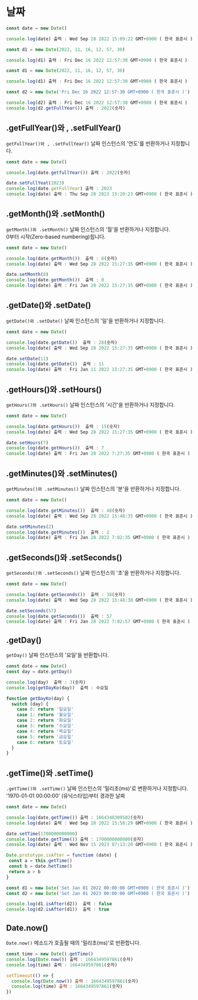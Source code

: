 # 날짜

```javascript
const date = new Date()

console.log(date) 출력 : Wed Sep 28 2022 15:09:22 GMT+0900 ( 한국 표준시 )
```

```javascript
const d1 = new Date(2022, 11, 16, 12, 57, 30)

console.log(d1) 출력 : Fri Dec 16 2022 12:57:30 GMT+0900 ( 한국 표준시 )
```

```javascript
const d1 = new Date(2022, 11, 16, 12, 57, 30)

console.log(d1) 출력 : Fri Dec 16 2022 12:57:30 GMT+0900 ( 한국 표준시 )
```

```javascript
const d2 = new Date('Fri Dec 16 2022 12:57:30 GMT+0900 ( 한국 표준시 )')

console.log(d2) 출력 : Fri Dec 16 2022 12:57:30 GMT+0900 ( 한국 표준시 )
console.log(d2.getFullYear()) 출력 : 2022(숫자)
```

## .getFullYear()와 , .setFullYear()

`getFullYear()와 , .setFullYear()` 날짜 인스턴스의 '연도'를 반환하거나 지정합니다.

```javascript
const date = new Date()

console.log(date.getfullYear()) 출력 : 2022(숫자)

date.setFullYeat(2023)
console.log(date.getFullYear) 출력 : 2023
console.log(date) 출력 : Thu Sep 28 2023 15:20:23 GMT+0900 ( 한국 표준시 )
```

## .getMonth()와 .setMonth()

`getMonth()와 .setMonth()` 날짜 인스턴스의 '월'을 반환하거나 지정합니다.<br/>
0부터 시작(Zero-based numbering)힙니다.

```javascript
const date = new Date()

console.log(date.getMonth())  출력 : 8(숫자)
console.log(date) 출력 : Wed Sep 28 2022 15:27:35 GMT+0900 ( 한국 표준시 )

date.setMonth(0)
console.log(date.getMonth())  출력 : 0
console.log(date) 출력 : Fri Jan 28 2022 15:27:35 GMT+0900 ( 한국 표준시 )
```

## .getDate()와 .setDate()

`getDate()와 .setDate()` 날짜 인스턴스의 '일'을 반환하거나 지정합니다.

```javascript
const date = new Date()

console.log(date.getDate())  출력 : 28(숫자)
console.log(date) 출력 : Wed Sep 28 2022 15:27:35 GMT+0900 ( 한국 표준시 )

date.setDate(11)
console.log(date.getDate())  출력 : 11
console.log(date) 출력 : Fri Jan 11 2022 15:27:35 GMT+0900 ( 한국 표준시 )
```

## .getHours()와 .setHours()

`getHours()와 .setHours()` 날짜 인스턴스의 '시간'을 반환하거나 지정합니다.

```javascript
const date = new Date()

console.log(date.getHours())  출력 : 15(숫자)
console.log(date) 출력 : Wed Sep 28 2022 15:27:35 GMT+0900 ( 한국 표준시 )

date.setHours(7)
console.log(date.getHours())  출력 : 7
console.log(date) 출력 : Fri Jan 28 2022 7:27:35 GMT+0900 ( 한국 표준시 )
```

## .getMinutes()와 .setMinutes()

`getMinutes()와 .setMinutes()` 날짜 인스턴스의 '분'을 반환하거나 지정합니다.

```javascript
const date = new Date()

console.log(date.getMinutes())  출력 : 48(숫자)
console.log(date) 출력 : Wed Sep 28 2022 15:48:35 GMT+0900 ( 한국 표준시 )

date.setMinutes(2)
console.log(date.getMinutes())  출력 : 2
console.log(date) 출력 : Fri Jan 28 2022 7:02:35 GMT+0900 ( 한국 표준시 )
```

## .getSeconds()와 .setSeconds()

`getSeconds()와 .setSeconds()` 날짜 인스턴스의 '초'을 반환하거나 지정합니다.

```javascript
const date = new Date()

console.log(date.getSeconds())  출력 : 38(숫자)
console.log(date) 출력 : Wed Sep 28 2022 15:48:38 GMT+0900 ( 한국 표준시 )

date.setSeconds(57)
console.log(date.getSeconds())  출력 : 57
console.log(date) 출력 : Fri Jan 28 2022 7:02:57 GMT+0900 ( 한국 표준시 )
```

## .getDay()

`getDay()` 날짜 인스턴스의 '요일'을 반환합니다.

```javascript
const date = new Date()
const day = date.getDay()

console.log(day)  출력 : 3(숫자)
console.log(getDayKo(day))  출력 : 수요일

function getDayKo(day) {
  switch (day) {
    case 0: return '일요일'
    case 1: return '월요일'
    case 2: return '화요일'
    case 3: return '수요일'
    case 4: return '목요일'
    case 5: return '금요일'
    case 6: return '토요일'
  }
}
```

## .getTime()와 .setTime()

`.getTime()와 .setTime()` 날짜 인스턴스의 '밀리초(ms)'로 변환하거나 지정합니다.<br/>
'1970-01-01 00:00:00' (유닉스타입)부터 경과한 날짜

```javascript
const date = new Date()

console.log(date,getTime()) 출력 : 1664348309502(숫자)
console.log(date) 출력 : Wed Sep 28 2022 15:58:29 GMT+0900 ( 한국 표준시 )

date.setTime(1700000000000)
console.log(date.getTime()) 출력 : 1700000000000(숫자)
console.log(date) 출력 : Wed Nov 15 2023 07:13:20 GMT+0900 ( 한국 표준시 )
```

```javascript
Date.prototype.isAfter = functiom (date) {
 const a = this.getTime()
 const b = date.hetTime()
 return a > b
}

const d1 = new Date('Set Jan 01 2022 00:00:00 GMT+0900 ( 한국 표준시 )')
const d2 = new Date('Set Jan 01 2023 00:00:00 GMT+0900 ( 한국 표준시 )')

console.log(d1.isAfter(d2))  출력 : false
console.log(d2.isAfter(d1))  출력 : true
```

## Date.now()

`Date.now()` 메소드가 호출될 때의 '밀리초(ms)'로 반환합니다.

```javascript
const time = new Date().getTime()
console.log(Date.now()) 출력 : 1664349597861(숫자)
console.log(time) 출력 : 1664349597861(숫자)

setTimeout(() => {
  console.log(Date.now()) 출력 : 1664349597861(숫자)
  console.log(time) 출력 : 1664349597861(숫자)
})
```
